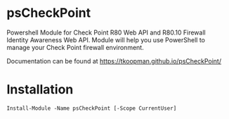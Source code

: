 # psCheckPoint
Powershell Module for Check Point R80 Web API and R80.10 Firewall Identity Awareness Web API.
Module will help you use PowerShell to manage your Check Point firewall environment.

Documentation can be found at https://tkoopman.github.io/psCheckPoint/

# Installation
`Install-Module -Name psCheckPoint [-Scope CurrentUser]`
